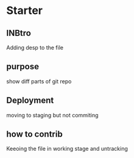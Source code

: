 #  Starter
## INBtro
Adding desp to the file
## purpose
show diff parts of git repo
## Deployment
moving to staging but not commiting 
## how to contrib
Keeoing the file in working stage and untracking
